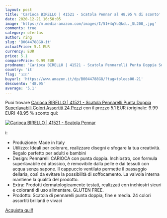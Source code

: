 ```yaml
---
layout: post
title: 'Carioca BIRELLO | 41521 - Scatola Pennar al 48.95 % di sconto'
date: 2020-12-21 16:50:05
image: 'https://m.media-amazon.com/images/I/51+4qYuQkcL._SL200_.jpg'
comments: true
category: ofertas
author: ring
slug: 'B0044788G8-it'
actualPrice: 5.1 EUR
currency: EUR
price: 5.1
comparePrice: 9.99 EUR
prodname: 'Carioca BIRELLO | 41521 - Scatola Pennarelli Punta Doppia Superlavabili  Colori Assortiti  24 Pezzi'
country: 'it'
flag: '🇮🇹'
buyurl: 'https://www.amazon.it/dp/B0044788G8/?tag=tolees00-21'
descuento: '48.95'
average: '5.1'
---
```


Puoi trovare [Carioca BIRELLO | 41521 - Scatola Pennarelli Punta Doppia Superlavabili  Colori Assortiti  24 Pezzi](https://www.amazon.it/dp/B0044788G8/?tag=tolees00-21) con il prezzo 5.1 EUR (originale: 9.99 EUR) 48.95 % sconto qui:

[![Carioca BIRELLO | 41521 - Scatola Pennar](https://m.media-amazon.com/images/I/51+4qYuQkcL._SL200_.jpg)](https://www.amazon.it/dp/B0044788G8/?tag=tolees00-21)

ℹ️:

- Produzione: Made in Italy
- Utilizzo: Ideali per colorare, realizzare disegni e sfogare la tua creatività. Regalo perfetto per adulti e bambini
- Design: Pennarelli CARIOCA con punta doppia. Inchiostro, con formula superlavabile ed atossico, è removibile dalla pelle e dai tessuti con acqua senza sapone. Il cappuccio ventilato permette il passaggio dellaria, così da evitare la possibilità di soffocamento. La valvola interna mantiene la qualità del prodotto.
- Extra: Prodotti dermatologicamente testati, realizzati con inchiostri sicuri e coloranti di uso alimentare. GLUTEN FREE.
- Prodotto: Scatola di pennarelli punta doppia, fine e media. 24 colori assortiti brillanti e vivaci

[Acquista qui!!](https://www.amazon.it/dp/B0044788G8/?tag=tolees00-21)
